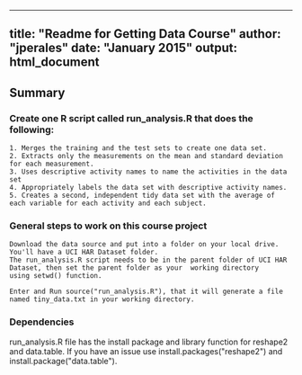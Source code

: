 

---
title: "Readme for Getting Data Course"
author: "jperales"
date: "January 2015"
output: html_document
---


 
## Summary
### Create one R script called run_analysis.R that does the following:

    1. Merges the training and the test sets to create one data set.
    2. Extracts only the measurements on the mean and standard deviation for each measurement.
    3. Uses descriptive activity names to name the activities in the data set
    4. Appropriately labels the data set with descriptive activity names.
    5. Creates a second, independent tidy data set with the average of each variable for each activity and each subject.

### General steps to work on this course project

    Download the data source and put into a folder on your local drive. You'll have a UCI HAR Dataset folder.
    The run_analysis.R script needs to be in the parent folder of UCI HAR Dataset, then set the parent folder as your  working directory
    using setwd() function.
    
    Enter and Run source("run_analysis.R"), that it will generate a file named tiny_data.txt in your working directory.

### Dependencies

run_analysis.R file has the install package and library function for reshape2 and data.table. If you have an issue use install.packages("reshape2") and install.package("data.table").